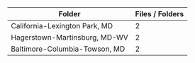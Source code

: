 | Folder                        |   Files / Folders |
|-------------------------------|-------------------|
| California-Lexington Park, MD |                 2 |
| Hagerstown-Martinsburg, MD-WV |                 2 |
| Baltimore-Columbia-Towson, MD |                 2 |